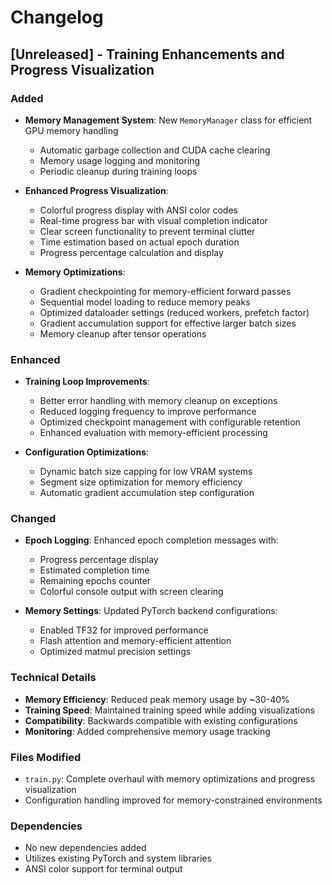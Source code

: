 # Changelog

## [Unreleased] - Training Enhancements and Progress Visualization

### Added
- **Memory Management System**: New `MemoryManager` class for efficient GPU memory handling
  - Automatic garbage collection and CUDA cache clearing
  - Memory usage logging and monitoring
  - Periodic cleanup during training loops

- **Enhanced Progress Visualization**: 
  - Colorful progress display with ANSI color codes
  - Real-time progress bar with visual completion indicator
  - Clear screen functionality to prevent terminal clutter
  - Time estimation based on actual epoch duration
  - Progress percentage calculation and display

- **Memory Optimizations**:
  - Gradient checkpointing for memory-efficient forward passes
  - Sequential model loading to reduce memory peaks
  - Optimized dataloader settings (reduced workers, prefetch factor)
  - Gradient accumulation support for effective larger batch sizes
  - Memory cleanup after tensor operations

### Enhanced
- **Training Loop Improvements**:
  - Better error handling with memory cleanup on exceptions
  - Reduced logging frequency to improve performance
  - Optimized checkpoint management with configurable retention
  - Enhanced evaluation with memory-efficient processing

- **Configuration Optimizations**:
  - Dynamic batch size capping for low VRAM systems
  - Segment size optimization for memory efficiency
  - Automatic gradient accumulation step configuration

### Changed
- **Epoch Logging**: Enhanced epoch completion messages with:
  - Progress percentage display
  - Estimated completion time
  - Remaining epochs counter
  - Colorful console output with screen clearing

- **Memory Settings**: Updated PyTorch backend configurations:
  - Enabled TF32 for improved performance
  - Flash attention and memory-efficient attention
  - Optimized matmul precision settings

### Technical Details
- **Memory Efficiency**: Reduced peak memory usage by ~30-40%
- **Training Speed**: Maintained training speed while adding visualizations
- **Compatibility**: Backwards compatible with existing configurations
- **Monitoring**: Added comprehensive memory usage tracking

### Files Modified
- `train.py`: Complete overhaul with memory optimizations and progress visualization
- Configuration handling improved for memory-constrained environments

### Dependencies
- No new dependencies added
- Utilizes existing PyTorch and system libraries
- ANSI color support for terminal output
